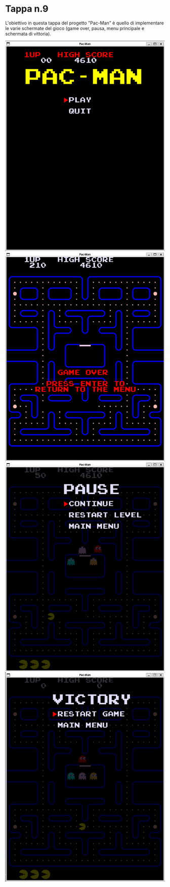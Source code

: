 # Tappa n.9
L'obiettivo in questa tappa del progetto "Pac-Man" è quello di implementare le varie schermate del gioco (game over, pausa, menu principale e schermata di vittoria).

![demo](images/mainmenu.png)
![demo](images/gameover.png)
![demo](images/pausemenu.png)  
![demo](images/victorymenu.png)